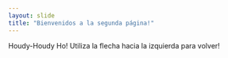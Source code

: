 ```yaml
---
layout: slide
title: "Bienvenidos a la segunda página!"
---
```

Houdy-Houdy Ho!
Utiliza la flecha hacia la izquierda para volver!
